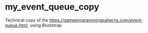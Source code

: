 # my_event_queue_copy
Technical copy of the https://gameprogrammingpatterns.com/event-queue.html, using Bootstrap.
